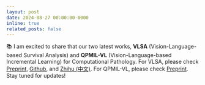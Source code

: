 ```yaml
---
layout: post
date: 2024-08-27 00:00:00-0000
inline: true
related_posts: false
---
```


📚 I am excited to share that our two latest works, **VLSA** (Vision-Language-based Survival Analysis) and **QPMIL-VL** (Vision-Language-based Incremental Learning) for Computational Pathology. For VLSA, please check [Preprint](https://arxiv.org/pdf/2409.09369), [Github](https://github.com/liupei101/VLSA), and [Zhihu (中文)](https://zhuanlan.zhihu.com/p/721597334). For QPMIL-VL, please check [Preprint](https://arxiv.org/pdf/2410.10573). Stay tuned for updates!